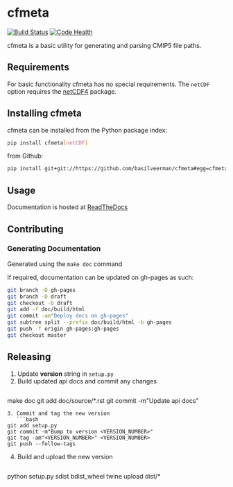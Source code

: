 # cfmeta

[![Build Status](https://travis-ci.org/pacificclimate/cfmeta.svg?branch=master)](https://travis-ci.org/pacificclimate/cfmeta)
[![Code Health](https://landscape.io/github/pacificclimate/cfmeta/master/landscape.svg?style=flat)](https://landscape.io/github/pacificclimate/cfmeta/master)

cfmeta is a basic utility for generating and parsing CMIP5 file paths.

## Requirements

For basic functionality cfmeta has no special requirements.  The `netCDF` option requires the [netCDF4](http://unidata.github.io/netcdf4-python/) package.

## Installing cfmeta

cfmeta can be installed from the Python package index:

```bash
pip install cfmeta[netCDF]
```

from Github:

```bash
pip install git+git://https://github.com/basilveerman/cfmeta#egg=cfmeta
```

## Usage

Documentation is hosted at [ReadTheDocs](http://cfmeta.readthedocs.org/en/latest/)

## Contributing

### Generating Documentation

Generated using the `make doc` command

If required, documentation can be updated on gh-pages as such:

```bash
git branch -D gh-pages
git branch -D draft
git checkout -b draft
git add -f doc/build/html
git commit -am"Deploy docs on gh-pages"
git subtree split --prefix doc/build/html -b gh-pages
git push -f origin gh-pages:gh-pages
git checkout master
```

## Releasing

1. Update __version__ string in `setup.py`
2. Build updated api docs and commit any changes
   ```bash
make doc
git add doc/source/*.rst
git commit -m"Update api docs"
```
3. Commit and tag the new version
   ```bash
git add setup.py
git commit -m"Bump to version <VERSION_NUMBER>"
git tag -am"<VERSION_NUMBER>" <VERSION_NUMBER>
git push --follow-tags
```
4. Build and upload the new version
   ```bash
python setup.py sdist bdist_wheel
twine upload dist/*
```